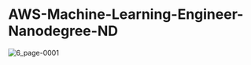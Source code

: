 # AWS-Machine-Learning-Engineer-Nanodegree-ND
![6_page-0001](https://github.com/user-attachments/assets/de428031-294e-4db2-8191-82846c5f6bea)

